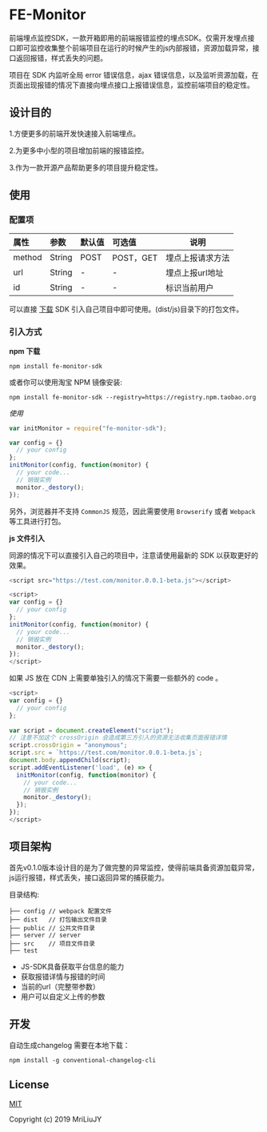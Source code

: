 # FE-Monitor

前端埋点监控SDK，一款开箱即用的前端报错监控的埋点SDK。仅需开发埋点接口即可监控收集整个前端项目在运行的时候产生的js内部报错，资源加载异常，接口返回报错，样式丢失的问题。

项目在 SDK 内监听全局 error 错误信息，ajax 错误信息，以及监听资源加载，在页面出现报错的情况下直接向埋点接口上报错误信息，监控前端项目的稳定性。

## 设计目的

1.方便更多的前端开发快速接入前端埋点。

2.为更多中小型的项目增加前端的报错监控。

3.作为一款开源产品帮助更多的项目提升稳定性。

## 使用

### 配置项

|属性|参数|默认值|可选值|说明| 
|:----- |:-------|:-----|:-----|----- | 
| method | String | POST | POST，GET | 埋点上报请求方法 |
| url | String | - | - | 埋点上报url地址 |
| id | String | - | - | 标识当前用户 |

可以直接 [下载](https://github.com/MriLiuJY/FE-Monitor/releases) SDK 引入自己项目中即可使用。(dist/js)目录下的打包文件。

### 引入方式

**npm 下载**

```
npm install fe-monitor-sdk
```

或者你可以使用淘宝 NPM 镜像安装:

```
npm install fe-monitor-sdk --registry=https://registry.npm.taobao.org
```

*使用*

```js
var initMonitor = require("fe-monitor-sdk");

var config = {}
  // your config
};
initMonitor(config, function(monitor) {
  // your code...
  // 销毁实例
  monitor._destory();
});
```

另外，浏览器并不支持 `CommonJS` 规范，因此需要使用 `Browserify` 或者 `Webpack` 等工具进行打包。


**js 文件引入**

同源的情况下可以直接引入自己的项目中，注意请使用最新的 SDK 以获取更好的效果。

```js
<script src="https://test.com/monitor.0.0.1-beta.js"></script>

<script>
var config = {}
  // your config
};
initMonitor(config, function(monitor) {
  // your code...
  // 销毁实例
  monitor._destory();
});
</script>
```

如果 JS 放在 CDN 上需要单独引入的情况下需要一些额外的 code 。

```js
<script>
var config = {}
  // your config
};
    
var script = document.createElement("script");
// 注意不加这个 crossOrigin 会造成第三方引入的资源无法收集页面报错详情
script.crossOrigin = "anonymous";
script.src = `https://test.com/monitor.0.0.1-beta.js`;
document.body.appendChild(script);
script.addEventListener('load', (e) => {
  initMonitor(config, function(monitor) {
    // your code...
    // 销毁实例
    monitor._destory(); 
  });
});
</script>
```

## 项目架构

首先v0.1.0版本设计目的是为了做完整的异常监控，使得前端具备资源加载异常，js运行报错，样式丢失，接口返回异常的捕获能力。

目录结构:
```
├── config // webpack 配置文件
├── dist   // 打包输出文件目录
├── public // 公共文件目录
├── server // server
├── src    // 项目文件目录
├── test
```

* JS-SDK具备获取平台信息的能力
* 获取报错详情与报错的时间
* 当前的url（完整带参数）
* 用户可以自定义上传的参数


## 开发

自动生成changelog 需要在本地下载：

`npm install -g conventional-changelog-cli`


## License

[MIT](https://opensource.org/licenses/MIT)

Copyright (c) 2019 MriLiuJY
